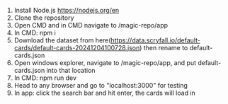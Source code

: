 1) Install Node.js https://nodejs.org/en
2) Clone the repository
3) Open CMD and in CMD navigate to <repository-cloned-location>/magic-repo/app
4) In CMD: npm i
5) Download the dataset from here(https://data.scryfall.io/default-cards/default-cards-20241204100728.json) then rename to default-cards.json
6) Open windows explorer, navigate to <repository-cloned-location>/magic-repo/app, and put default-cards.json into that location
7) In CMD: npm run dev
8) Head to any browser and go to "localhost:3000" for testing
9) In app: click the search bar and hit enter, the cards will load in
